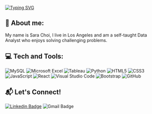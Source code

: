 <!-- - 👋 Hi, I’m @saraysc10
- 👀 I’m interested in ...
- 🌱 I’m currently learning ...
- 💞️ I’m looking to collaborate on ...
- 📫 How to reach me ...
- ⚡ Fun fact: ... --->

<!---
saraysc10/saraysc10 is a ✨ special ✨ repository because its `README.md` (this file) appears on your GitHub profile.
You can click the Preview link to take a look at your changes.
--->
<a href="https://git.io/typing-svg"><img src="https://readme-typing-svg.demolab.com?font=Fira+Code&pause=1000&color=2A92BF&width=435&lines=Welcome+to+my+github!" alt="Typing SVG" /></a>

## 💬 About me:
My name is Sara Choi, I live in Los Angeles and am a self-taught Data Analyst who enjoys solving challenging problems. 

## 💻 Tech and Tools:
![MySQL](https://img.shields.io/badge/MySQL-00000F?style=for-the-badge&logo=mysql&logoColor=white)
![Microsoft Excel](https://img.shields.io/badge/Microsoft_Excel-217346?style=for-the-badge&logo=microsoft-excel&logoColor=white)
![Tableau](https://img.shields.io/badge/Tableau-E97627?style=for-the-badge&logo=Tableau&logoColor=white)
![Python](https://img.shields.io/badge/Python-3776AB?style=for-the-badge&logo=python&logoColor=white)
![HTML5](https://img.shields.io/badge/html5-%23E34F26.svg?style=for-the-badge&logo=html5&logoColor=white)
![CSS3](https://img.shields.io/badge/css3-%231572B6.svg?style=for-the-badge&logo=css3&logoColor=white)
![JavaScript](https://img.shields.io/badge/javascript-%23323330.svg?style=for-the-badge&logo=javascript&logoColor=%23F7DF1E)
![React](https://img.shields.io/badge/react-%2320232a.svg?style=for-the-badge&logo=react&logoColor=%2361DAFB)
![Visual Studio Code](https://img.shields.io/badge/Visual%20Studio%20Code-0078d7.svg?style=for-the-badge&logo=visual-studio-code&logoColor=white)
![Bootstrap](https://img.shields.io/badge/bootstrap-%23563D7C.svg?style=for-the-badge&logo=bootstrap&logoColor=white)
![GitHub](https://img.shields.io/badge/github-%23121011.svg?style=for-the-badge&logo=github&logoColor=white)

## 📬 Let's Connect!
[![Linkedin Badge](https://img.shields.io/badge/-LinkedIn-blue?style=for-the-badge&logo=Linkedin&logoColor=white&link=https://www.linkedin.com/in/saraysc10/)](https://www.linkedin.com/in/saraysc10/)
![Gmail Badge](https://img.shields.io/badge/saraysc10@gmail.com-D14836?style=for-the-badge&logo=gmail&logoColor=white)

